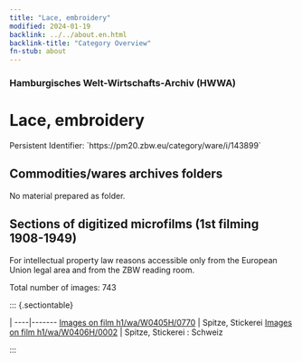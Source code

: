 ```yaml
---
title: "Lace, embroidery"
modified: 2024-01-19
backlink: ../../about.en.html
backlink-title: "Category Overview"
fn-stub: about
---
```


### Hamburgisches Welt-Wirtschafts-Archiv (HWWA)

# Lace, embroidery

<div class="hint">Persistent Identifier: `https://pm20.zbw.eu/category/ware/i/143899`</div>







## Commodities/wares archives folders





No material prepared as folder.



<a id="filmsections" />

## Sections of digitized microfilms (1st filming 1908-1949)

<p>For intellectual property law reasons accessible only from the European Union legal area and from the ZBW reading room.</p>



<p>Total number of images: 743</p>




::: {.sectiontable}

 | 
----|-------
<a class="btn" href="https://pm20.zbw.eu/film/h1/wa/W0405H/0770" rel="nofollow">Images on film h1/wa/W0405H/0770</a> | Spitze, Stickerei
<a class="btn" href="https://pm20.zbw.eu/film/h1/wa/W0406H/0002" rel="nofollow">Images on film h1/wa/W0406H/0002</a> | Spitze, Stickerei : Schweiz


:::
















